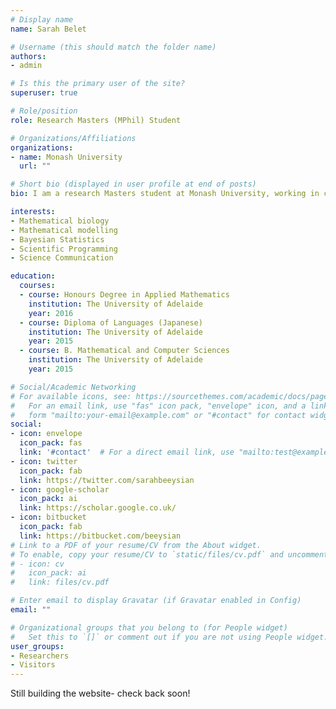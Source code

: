 ```yaml
---
# Display name
name: Sarah Belet

# Username (this should match the folder name)
authors:
- admin

# Is this the primary user of the site?
superuser: true

# Role/position
role: Research Masters (MPhil) Student

# Organizations/Affiliations
organizations:
- name: Monash University
  url: ""

# Short bio (displayed in user profile at end of posts)
bio: I am a research Masters student at Monash University, working in collaboration with the World Mosquito Program to combat the spread of dengue fever. My research interests and skills include statistics/Bayesian statistics, data analysis, mathematical modelling, and scientific programming. 

interests:
- Mathematical biology
- Mathematical modelling
- Bayesian Statistics
- Scientific Programming
- Science Communication

education:
  courses:
  - course: Honours Degree in Applied Mathematics
    institution: The University of Adelaide
    year: 2016
  - course: Diploma of Languages (Japanese)
    institution: The University of Adelaide
    year: 2015
  - course: B. Mathematical and Computer Sciences
    institution: The University of Adelaide
    year: 2015

# Social/Academic Networking
# For available icons, see: https://sourcethemes.com/academic/docs/page-builder/#icons
#   For an email link, use "fas" icon pack, "envelope" icon, and a link in the
#   form "mailto:your-email@example.com" or "#contact" for contact widget.
social:
- icon: envelope
  icon_pack: fas
  link: '#contact'  # For a direct email link, use "mailto:test@example.org".
- icon: twitter
  icon_pack: fab
  link: https://twitter.com/sarahbeeysian
- icon: google-scholar
  icon_pack: ai
  link: https://scholar.google.co.uk/
- icon: bitbucket
  icon_pack: fab
  link: https://bitbucket.com/beeysian
# Link to a PDF of your resume/CV from the About widget.
# To enable, copy your resume/CV to `static/files/cv.pdf` and uncomment the lines below.
# - icon: cv
#   icon_pack: ai
#   link: files/cv.pdf

# Enter email to display Gravatar (if Gravatar enabled in Config)
email: ""

# Organizational groups that you belong to (for People widget)
#   Set this to `[]` or comment out if you are not using People widget.
user_groups:
- Researchers
- Visitors
---
```


Still building the website- check back soon!

